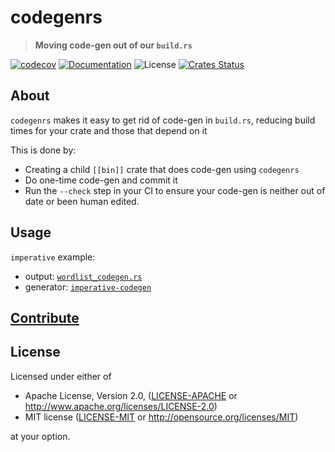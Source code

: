 # codegenrs

> **Moving code-gen out of our `build.rs`**

[![codecov](https://codecov.io/gh/crate-ci/codegenrs/branch/master/graph/badge.svg)](https://codecov.io/gh/crate-ci/codegenrs)
[![Documentation](https://img.shields.io/badge/docs-master-blue.svg)][Documentation]
![License](https://img.shields.io/crates/l/codegenrs.svg)
[![Crates Status](https://img.shields.io/crates/v/codegenrs.svg)][Crates.io]

## About

`codegenrs` makes it easy to get rid of code-gen in `build.rs`, reducing build times for your crate and those that depend on it

This is done by:
- Creating a child `[[bin]]` crate that does code-gen using `codegenrs`
- Do one-time code-gen and commit it
- Run the `--check` step in your CI to ensure your code-gen is neither out of
  date or been human edited.

## Usage

`imperative` example:
- output: [`wordlist_codegen.rs`](https://github.com/crate-ci/imperative/blob/master/src/wordlist_codegen.rs)
- generator: [`imperative-codegen`](https://github.com/crate-ci/imperative/tree/master/tests/testsuite/codegen.rs)

## [Contribute](CONTRIBUTING.md)

## License

Licensed under either of

* Apache License, Version 2.0, ([LICENSE-APACHE](LICENSE-APACHE) or <http://www.apache.org/licenses/LICENSE-2.0>)
* MIT license ([LICENSE-MIT](LICENSE-MIT) or <http://opensource.org/licenses/MIT>)

at your option.

[Crates.io]: https://crates.io/crates/codegenrs
[Documentation]: https://docs.rs/codegenrs
